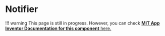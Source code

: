 # Notifier

!!! warning
    This page is still in progress.
    However, you can check [**MIT App Inventor Documentation for this component** here.](http://ai2.appinventor.mit.edu/reference/components/userinterface.html#Notifier)
